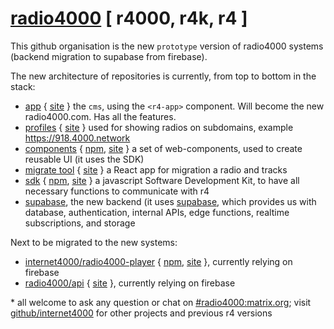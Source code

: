 # [radio4000](https://radio4000.com) [ r4000, r4k, r4 ]

This github organisation is the new `prototype` version of radio4000 systems (backend migration to supabase from firebase).

The new architecture of repositories is currently, from top to bottom in the stack:

- [app](https://github.com/radio4000/radio4000.github.io) { [site](https://beta.radio4000.com/) } the `cms`, using the `<r4-app>` component. Will become the new radio4000.com. Has all the features.
- [profiles](https://github.com/radio4000/profiles) { [site](https://4000.network) } used for showing radios on subdomains, example https://918.4000.network
- [components](https://github.com/radio4000/components) { [npm](https://www.npmjs.com/package/@radio4000/components), [site](https://radio4000.github.io/components) } a set of web-components, used to create reusable UI (it uses the SDK)
- [migrate tool](https://github.com/radio4000/migrate-tool) { [site](https://migrate.radio4000.com) } a React app for migration a radio and tracks
- [sdk](https://github.com/radio4000/sdk) { [npm](https://www.npmjs.com/package/@radio4000/sdk), [site](https://radio4000.github.io/sdk) } a javascript Software Development Kit, to have all necessary functions to communicate with r4
- [supabase](https://github.com/radio4000/supabase), the new backend (it uses [supabase](https://supabase.com), which provides us with database, authentication, internal APIs, edge functions, realtime subscriptions, and storage

Next to be migrated to the new systems:

- [internet4000/radio4000-player](https://github.com/internet4000/radio4000-player) { [npm](https://www.npmjs.com/package/radio4000-player), [site](https://player.radio4000.com) }, currently relying on firebase
- [radio4000/api](https://github.com/radio4000/api) { [site](https://api.radio4000.com) }, currently relying on firebase

\* all welcome to ask any question or chat on [#radio4000:matrix.org](https://matrix.to/#/#radio4000:matrix.org); visit [github/internet4000](https://github.com/internet4000) for other projects and previous r4 versions
